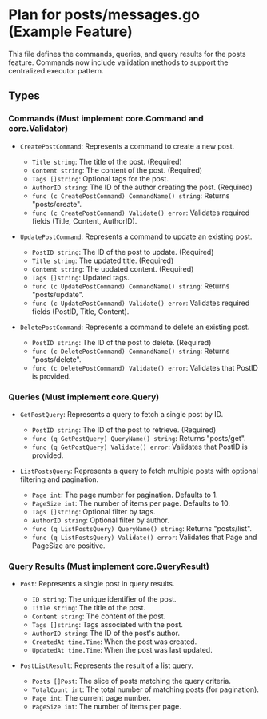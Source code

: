 # Plan for posts/messages.go (Example Feature)

This file defines the commands, queries, and query results for the posts feature. Commands now include validation methods to support the centralized executor pattern.

## Types

### Commands (Must implement core.Command and core.Validator)

- `CreatePostCommand`: Represents a command to create a new post.
    - `Title string`: The title of the post. (Required)
    - `Content string`: The content of the post. (Required)
    - `Tags []string`: Optional tags for the post.
    - `AuthorID string`: The ID of the author creating the post. (Required)
    - `func (c CreatePostCommand) CommandName() string`: Returns "posts/create".
    - `func (c CreatePostCommand) Validate() error`: Validates required fields (Title, Content, AuthorID).

- `UpdatePostCommand`: Represents a command to update an existing post.
    - `PostID string`: The ID of the post to update. (Required)
    - `Title string`: The updated title. (Required)
    - `Content string`: The updated content. (Required)
    - `Tags []string`: Updated tags.
    - `func (c UpdatePostCommand) CommandName() string`: Returns "posts/update".
    - `func (c UpdatePostCommand) Validate() error`: Validates required fields (PostID, Title, Content).

- `DeletePostCommand`: Represents a command to delete an existing post.
    - `PostID string`: The ID of the post to delete. (Required)
    - `func (c DeletePostCommand) CommandName() string`: Returns "posts/delete".
    - `func (c DeletePostCommand) Validate() error`: Validates that PostID is provided.

### Queries (Must implement core.Query)

- `GetPostQuery`: Represents a query to fetch a single post by ID.
    - `PostID string`: The ID of the post to retrieve. (Required)
    - `func (q GetPostQuery) QueryName() string`: Returns "posts/get".
    - `func (q GetPostQuery) Validate() error`: Validates that PostID is provided.

- `ListPostsQuery`: Represents a query to fetch multiple posts with optional filtering and pagination.
    - `Page int`: The page number for pagination. Defaults to 1.
    - `PageSize int`: The number of items per page. Defaults to 10.
    - `Tags []string`: Optional filter by tags.
    - `AuthorID string`: Optional filter by author.
    - `func (q ListPostsQuery) QueryName() string`: Returns "posts/list".
    - `func (q ListPostsQuery) Validate() error`: Validates that Page and PageSize are positive.

### Query Results (Must implement core.QueryResult)

- `Post`: Represents a single post in query results.
    - `ID string`: The unique identifier of the post.
    - `Title string`: The title of the post.
    - `Content string`: The content of the post.
    - `Tags []string`: Tags associated with the post.
    - `AuthorID string`: The ID of the post's author.
    - `CreatedAt time.Time`: When the post was created.
    - `UpdatedAt time.Time`: When the post was last updated.

- `PostListResult`: Represents the result of a list query.
    - `Posts []Post`: The slice of posts matching the query criteria.
    - `TotalCount int`: The total number of matching posts (for pagination).
    - `Page int`: The current page number.
    - `PageSize int`: The number of items per page.